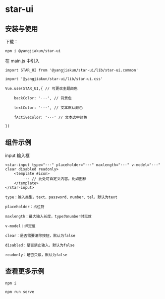 # star-ui

## 安装与使用

下载：

```
npm i @yangjiakun/star-ui
```

在 main.js 中引入

```
import STAR_UI from '@yangjiakun/star-ui/lib/star-ui.common'

import '@yangjiakun/star-ui/lib/star-ui.css'

Vue.use(STAR_UI,{ // 可更改主题颜色

    backColor: '···', // 背景色

    textColor: '···', // 文本默认颜色

    fActiveColor: '···' // 文本选中颜色

})
```

## 组件示例

input 输入框

```
<star-input type="···" placeholder="···" maxlength="···" v-model="···" clear disabled readonly>
    <template #icon>
        ··· // 此处可自定义内容，比如图标
    </template>
</star-input>

type：输入类型，text、password、number、tel，默认为text

placeholder：占位符

maxlength：最大输入长度，type为number时无效

v-model：绑定值

clear：是否需要清除按钮，默认为false

disabled：是否禁止输入，默认为false

readonly：是否只读，默认为false

```

## 查看更多示例

```
npm i
```

```
npm run serve
```
